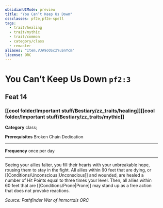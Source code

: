 ```yaml
---
obsidianUIMode: preview
title: "You Can’t Keep Us Down"
cssclasses: pf2e,pf2e-spell
tags:
  - trait/healing
  - trait/mythic
  - trait/common
  - category/class
  - remaster
aliases: "Item.VJA9oOSczYuSnYcm"
license: ORC
---
```

# You Can’t Keep Us Down `pf2:3`
## Feat 14
### [[cool folder/Important stuff/Bestiary/zz_traits/healing]][[cool folder/Important stuff/Bestiary/zz_traits/mythic]]

**Category** class; 



**Prerequisites** Broken Chain Dedication
* * *
**Frequency** once per day

* * *

Seeing your allies falter, you fill their hearts with your unbreakable hope, rousing them to stay in the fight. All allies within 60 feet that are dying, or [[Conditions/Unconscious|Unconscious]] and wounded, are healed a number of Hit Points equal to three times your level. Then, all allies within 60 feet that are [[Conditions/Prone|Prone]] may stand up as a free action that does not provoke reactions.

*Source: Pathfinder War of Immortals*
*ORC*